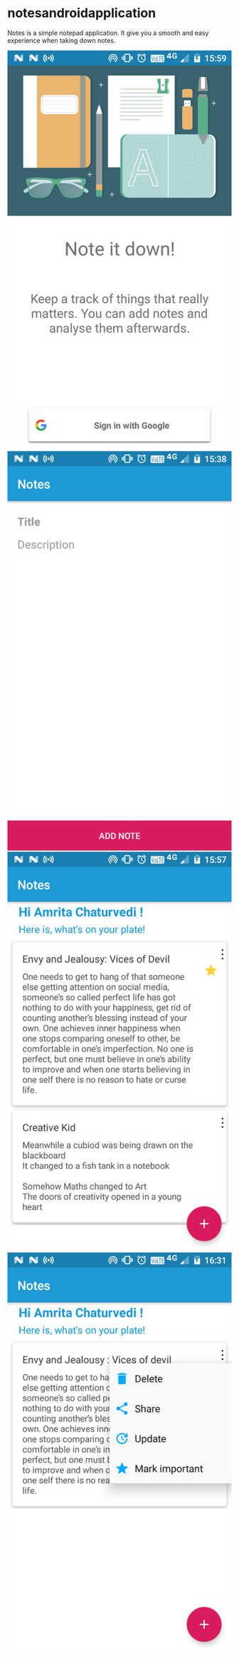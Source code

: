 # notesandroidapplication
Notes is a simple notepad application. It give you a smooth and easy experience when taking down notes.

![Add Note](https://github.com/amrita019/notesandroidapplication/blob/master/app/Screenshots/device-login.png)
![Add Note](https://github.com/amrita019/notesandroidapplication/blob/master/app/Screenshots/device-add-note.png)
![Add Note](https://github.com/amrita019/notesandroidapplication/blob/master/app/Screenshots/device-home.png)
![Add Note](https://github.com/amrita019/notesandroidapplication/blob/master/app/Screenshots/device-home2.png)
